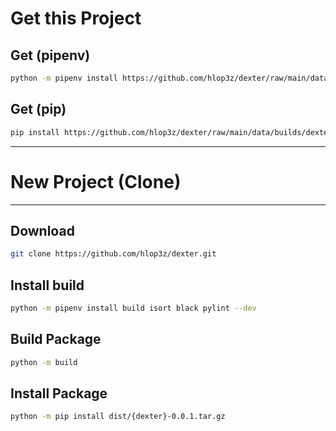 # Get this Project

## Get (**pipenv**)
```sh
python -m pipenv install https://github.com/hlop3z/dexter/raw/main/data/builds/dexter-0.0.1.tar.gz
```

## Get (**pip**)
```sh
pip install https://github.com/hlop3z/dexter/raw/main/data/builds/dexter-0.0.1.tar.gz
```

---
# New Project (**Clone**)
---

## Download
```sh
git clone https://github.com/hlop3z/dexter.git
```

## Install **build**
```sh
python -m pipenv install build isort black pylint --dev
```

## Build **Package**
```sh
python -m build
```

## Install **Package**
```sh
python -m pip install dist/{dexter}-0.0.1.tar.gz
```